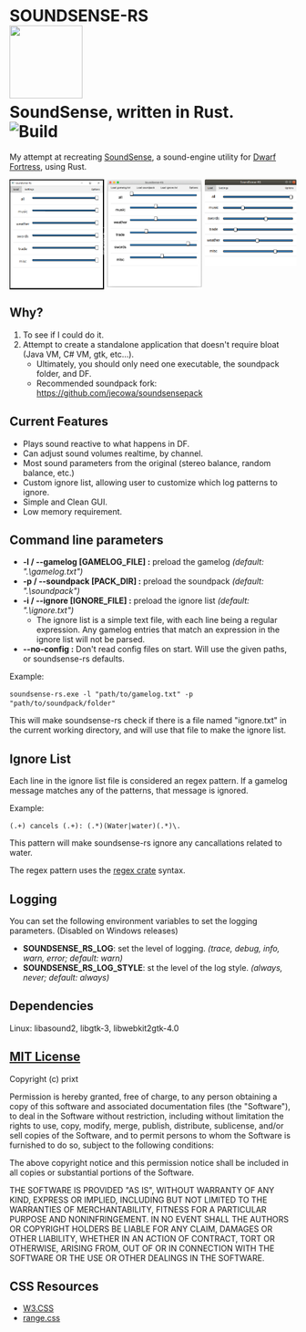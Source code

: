 # SOUNDSENSE-RS</br><img src="./icons/icon.ico" width="128px" height="128px"></img></br>SoundSense, written in Rust.</br>![Build](https://github.com/prixt/soundsense-rs/workflows/Build/badge.svg)
My attempt at recreating [SoundSense](http://df.zweistein.cz/soundsense/), a sound-engine utility for [Dwarf Fortress](http://www.bay12games.com/dwarves/), using Rust.

<p align='center'>
    <img src="./screenshots/windows-screenshot.png" title='Windows screenshot' width='33%' style="float:left;">
    <img src="./screenshots/macos-screenshot.png" title='MacOs screenshot by jecowa' width='33%'>
    <img src="./screenshots/linux-screenshot.png" title='Ubuntu screenshot' width='32%' style="float:right;">
</p>

## Why?
1. To see if I could do it.
2. Attempt to create a standalone application that doesn't require bloat (Java VM, C# VM, gtk, etc...).
   * Ultimately, you should only need one executable, the soundpack folder, and DF.
   * Recommended soundpack fork: https://github.com/jecowa/soundsensepack

## Current Features
* Plays sound reactive to what happens in DF.
* Can adjust sound volumes realtime, by channel.
* Most sound parameters from the original (stereo balance, random balance, etc.)
* Custom ignore list, allowing user to customize which log patterns to ignore.
* Simple and Clean GUI.
* Low memory requirement.

## Command line parameters
* __-l / --gamelog [GAMELOG_FILE] :__ preload the gamelog _(default: ".\gamelog.txt")_
* __-p / --soundpack [PACK_DIR] :__ preload the soundpack _(default: ".\soundpack")_
* __-i / --ignore [IGNORE_FILE] :__ preload the ignore list _(default: ".\ignore.txt")_
    * The ignore list is a simple text file, with each line being a regular expression. Any gamelog entries that match an expression in the ignore list will not be parsed.
* __--no-config :__ Don't read config files on start. Will use the given paths, or soundsense-rs defaults.

Example:

    soundsense-rs.exe -l "path/to/gamelog.txt" -p "path/to/soundpack/folder"
This will make soundsense-rs check if there is a file named "ignore.txt" in the current working directory, and will use that file to make the ignore list.

## Ignore List
Each line in the ignore list file is considered an regex pattern. If a gamelog message matches any of the patterns, that message is ignored.

Example:

    (.+) cancels (.+): (.*)(Water|water)(.*)\.
This pattern will make soundsense-rs ignore any cancallations related to water.

The regex pattern uses the [regex crate](https://docs.rs/regex/) syntax.

## Logging
You can set the following environment variables to set the logging parameters. (Disabled on Windows releases)
* __SOUNDSENSE_RS_LOG__: set the level of logging. _(trace, debug, info, warn, error; default: warn)_
* __SOUNDSENSE_RS_LOG_STYLE__: st the level of the log style. _(always, never; default: always)_

## Dependencies
Linux: libasound2, libgtk-3, libwebkit2gtk-4.0

## [MIT License](./LICENSE)

Copyright (c) prixt

Permission is hereby granted, free of charge, to any person obtaining a copy
of this software and associated documentation files (the "Software"), to deal
in the Software without restriction, including without limitation the rights
to use, copy, modify, merge, publish, distribute, sublicense, and/or sell
copies of the Software, and to permit persons to whom the Software is
furnished to do so, subject to the following conditions:

The above copyright notice and this permission notice shall be included in all
copies or substantial portions of the Software.

THE SOFTWARE IS PROVIDED "AS IS", WITHOUT WARRANTY OF ANY KIND, EXPRESS OR
IMPLIED, INCLUDING BUT NOT LIMITED TO THE WARRANTIES OF MERCHANTABILITY,
FITNESS FOR A PARTICULAR PURPOSE AND NONINFRINGEMENT. IN NO EVENT SHALL THE
AUTHORS OR COPYRIGHT HOLDERS BE LIABLE FOR ANY CLAIM, DAMAGES OR OTHER
LIABILITY, WHETHER IN AN ACTION OF CONTRACT, TORT OR OTHERWISE, ARISING FROM,
OUT OF OR IN CONNECTION WITH THE SOFTWARE OR THE USE OR OTHER DEALINGS IN THE
SOFTWARE.

## CSS Resources
* [W3.CSS](https://www.w3schools.com/w3css/)
* [range.css](http://danielstern.ca/range.css/#/)
